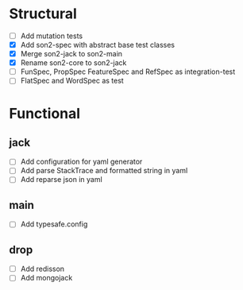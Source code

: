 # Structural
- [ ] Add mutation tests
- [x] Add son2-spec with abstract base test classes
- [x] Merge son2-jack to son2-main
- [x] Rename son2-core to son2-jack
- [ ] FunSpec, PropSpec FeatureSpec and RefSpec as integration-test
- [ ] FlatSpec and WordSpec as test

# Functional
## jack
- [ ] Add configuration for yaml generator
- [ ] Add parse StackTrace and formatted string in yaml
- [ ] Add reparse json in yaml
## main
- [ ] Add typesafe.config
## drop
- [ ] Add redisson
- [ ] Add mongojack

